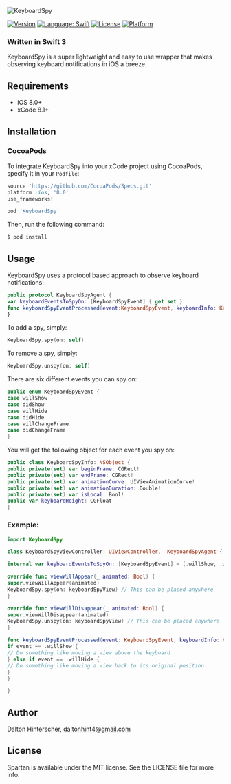 ![KeyboardSpy](/Users/Dalton/Desktop/keyboard_spy.png)

[![Version](https://img.shields.io/cocoapods/v/Spartan.svg?style=flat)](http://cocoapods.org/pods/KeyboardSpy)
<a href="https://developer.apple.com/swift"><img src="https://img.shields.io/badge/swift-3.0-4BC51D.svg?style=flat" alt="Language: Swift" /></a>
[![License](https://img.shields.io/cocoapods/l/KeyboardSpy.svg?style=flat)](http://cocoapods.org/pods/KeyboardSpy)
[![Platform](https://img.shields.io/cocoapods/p/KeyboardSpy.svg?style=flat)](http://cocoapods.org/pods/KeyboardSpy)

### Written in Swift 3

KeyboardSpy is a super lightweight and easy to use wrapper that makes observing keyboard notifications in iOS a breeze.

## Requirements

- iOS 8.0+
- xCode 8.1+

## Installation

### CocoaPods

To integrate KeyboardSpy into your xCode project using CocoaPods, specify it in your `Podfile`:

```ruby
source 'https://github.com/CocoaPods/Specs.git'
platform :ios, '8.0'
use_frameworks!

pod 'KeyboardSpy'
```

Then, run the following command:

```bash
$ pod install
```

## Usage

KeyboardSpy uses a protocol based approach to observe keyboard notifications:

```swift
public protocol KeyboardSpyAgent {
var keyboardEventsToSpyOn: [KeyboardSpyEvent] { get set }
func keyboardSpyEventProcessed(event:KeyboardSpyEvent, keyboardInfo: KeyboardSpyInfo)
}
```

To add a spy, simply:

```swift
KeyboardSpy.spy(on: self)
```

To remove a spy, simply:

```swift
KeyboardSpy.unspy(on: self)
```

There are six different events you can spy on:

```swift
public enum KeyboardSpyEvent {
case willShow
case didShow
case willHide
case didHide
case willChangeFrame
case didChangeFrame
}
```

You will get the following object for each event you spy on:

```swift
public class KeyboardSpyInfo: NSObject {
public private(set) var beginFrame: CGRect!
public private(set) var endFrame: CGRect!
public private(set) var animationCurve: UIViewAnimationCurve!
public private(set) var animationDuration: Double!
public private(set) var isLocal: Bool!
public var keyboardHeight: CGFloat
}
```

### Example:

```swift
import KeyboardSpy

class KeyboardSpyViewController: UIViewController,  KeyboardSpyAgent {

internal var keyboardEventsToSpyOn: [KeyboardSpyEvent] = [.willShow, .willHide]

override func viewWillAppear(_ animated: Bool) {
super.viewWillAppear(animated)
KeyboardSpy.spy(on: keyboardSpyView) // This can be placed anywhere
}

override func viewWillDisappear(_ animated: Bool) {
super.viewWillDisappear(animated)
KeyboardSpy.unspy(on: keyboardSpyView) // This can be placed anywhere
}

func keyboardSpyEventProcessed(event: KeyboardSpyEvent, keyboardInfo: KeyboardSpyInfo) {
if event == .willShow {
// Do something like moving a view above the keyboard
} else if event == .willHide {
// Do something like moving a view back to its original position
}   
}

}
```

## Author

Dalton Hinterscher, daltonhint4@gmail.com

## License

Spartan is available under the MIT license. See the LICENSE file for more info.
